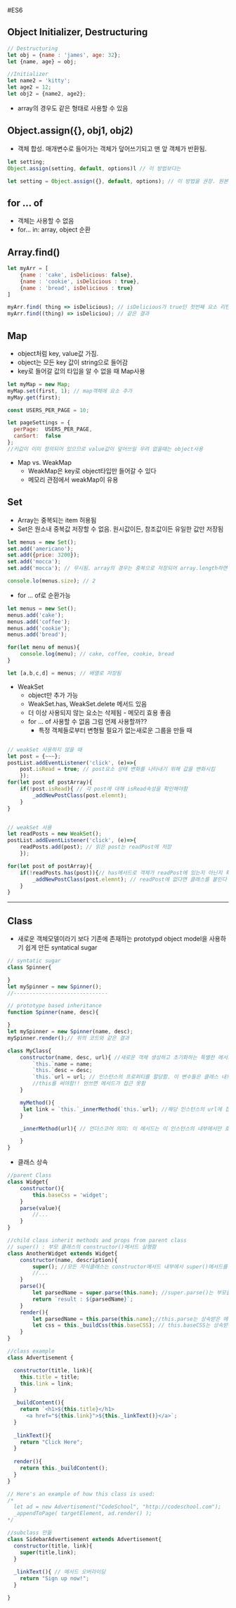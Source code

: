 #ES6

## Object Initializer, Destructuring
```js
// Destructuring
let obj = {name : 'james', age: 32};
let {name, age} = obj;

//Initializer
let name2 = 'kitty';
let age2 = 12;
let obj2 = {name2, age2};
```
- array의 경우도 같은 형태로 사용할 수 있음

## Object.assign({}, obj1, obj2)
- 객체 합성. 매개변수로 들어가는 객체가 덮어쓰기되고 맨 앞 객체가 반환됨.
```js
let setting;
Object.assign(setting, default, options)l // 이 방법보다는

let setting = Object.assign({}, default, options); // 이 방법을 권장. 원본 객체 유지할 수 있음
```


## for ... of
- 객체는 사용할 수 없음
- for... in: array, object 순환

## Array.find()
```js
let myArr = [
    {name : 'cake', isDelicious: false},
    {name : 'cookie', isDelicious : true},
    {name : 'bread', isDelicious : true}
]

myArr.find( thing => isDelicious); // isDelicious가 true인 첫번째 요소 리턴.{name : 'cookie', isDelicious : true}
myArr.find((thing) => isDeliciou); // 같은 결과
```

## Map
- object처럼 key, value값 가짐.
- object는 모든 key 값이 string으로 들어감
- key로 들어갈 값의 타입을 알 수 없을 때 Map사용
```js
let myMap = new Map;
myMap.set(first, 1); // map객체에 요소 추가
myMay.get(first);
```

```js
const USERS_PER_PAGE = 10;

let pageSettings = {
  perPage:  USERS_PER_PAGE,
  canSort:  false
};
//키값이 이미 정의되어 있으므로 value값이 덮어쓰일 우려 없을때는 object사용
```
- Map vs. WeakMap
    + WeakMap은 key로 object타입만 들어갈 수 있다
    + 메모리 관점에서 weakMap이 유용


## Set
- Array는 중복되는 item 허용됨
- Set은 원소내 중복값 저장할 수 없음. 원시값이든, 참조값이든 유일한 값만 저장됨
```js
let menus = new Set();
set.add('americano');
set.add({price: 3200});
set.add('mocca');
set.add('mocca'); // 무시됨. array의 경우는 중복으로 저장되어 array.length하면 3 나올것.

console.lo(menus.size); // 2
```
- for ... of로 순환가능
```js
let menus = new Set();
menus.add('cake');
menus.add('coffee');
menus.add('cookie');
menus.add('bread');

for(let menu of menus){
    console.log(menu); // cake, coffee, cookie, bread
}

let [a,b,c,d] = menus; // 배열로 저장됨
```

- WeakSet
    + object만 추가 가능
    + WeakSet.has, WeakSet.delete 메서드 있음
    + 더 이상 사용되지 않는 요소는 삭제됨 - 메모리 효용 좋음
    + for ... of 사용할 수 없음 그럼 언제 사용할까??
        * 특정 객체들로부터 변형될 필요가 없는새로운 그룹을 만들 때
```js

// weakSet 사용하지 않을 때
let post = {~~~};
postList.addEventListener('click', (e)=>{
    post.isRead = true; // post요소 상태 변화를 나타내기 위해 값을 변화시킴
    });
for(let post of postArray){
    if(!post.isRead){ // 각 post에 대해 isRead속성을 확인해야함
        _addNewPostClass(post.elemnt); 
    }
}


// weakSet 사용
let readPosts = new WeakSet();
postList.addEventListener('click', (e)=>{
    readPosts.add(post); // 읽은 post는 readPost에 저장
    });

for(let post of postArray){
    if(!readPosts.has(post)){// has메서드로 객체가 readPost에 있는지 아닌지 확인
        _addNewPostClass(post.elemnt); // readPost에 없다면 클래스를 붙인다
    }
}
```

---

## Class
- 새로운 객체모델이라기 보다 기존에 존재하는 prototypd object model을 사용하기 쉽게 만든 syntatical sugar
```js
// syntatic sugar
class Spinner{

}
let mySpinner = new Spinner();
//------------------------------

// prototype based inheritance
function Spinner(name, desc){

} 
let mySpinner = new Spinner(name, desc);
mySpinner.render();// 위의 코드와 같은 결과

```

```js
class MyClass{
    constructor(name, desc, url){ //새로운 객체 생성하고 초기화하는 특별한 메서드!
        `this.`name = name;
        `this.`desc = desc;
        `this.`url = url; // 인스턴스의 프로퍼티를 할당함. 이 변수들은 클래스 내의 다른 메서드가 접근하여 사용함
        //this를 써야함!! 안쓰면 메서드가 접근 못함
    }

    myMethod(){
     let link = `this.`_innerMethod(`this.`url); //해당 인스턴스의 url에 접근
    }

    _innerMethod(url){ // 언더스코어 의미: 이 메서드는 이 인스턴스의 내부에서만 호출됩니다! 

    }
}
```

- 클래스 상속
```js
//parent Class
class Widget{
    constructor(){
        this.baseCss = 'widget';
    }
    parse(value){
        //...
    }
}

//child class inherit methods and props from parent class
// super() : 부모 클래스의 constructor()메서드 실행함
class AnotherWidget extends Widget{
    constructor(name, description){
        super(); //모든 자식클래스는 constructor메서드 내부에서 super()메서드를 실행해야함!!
        //...
    }
    parse(){
        let parsedName = super.parse(this.name); //super.parse()는 부모클래스의 parse()실행함
        return `result : ${parsedName}`;
    }
    render(){
        let parsedName = this.parse(this.name);//this.parse는 상속받은 메서드
        let css = this._buildCss(this.baseCSS); // this.baseCSS는 상속받은 속성
    }
}
```


```js
//class example
class Advertisement {

  constructor(title, link){
    this.title = title;
    this.link = link;
  }

  _buildContent(){
    return `<h1>${this.title}</h1>
      <a href="${this.link}">${this._linkText()}</a>`;
  }
  
  _linkText(){
    return "Click Here";
  }
  
  render(){
    return this._buildContent();
  }
}

// Here's an example of how this class is used:
/*
  let ad = new Advertisement("CodeSchool", "http://codeschool.com");
  _appendToPage( targetElement, ad.render() );
*/

//subclass 만듦
class SidebarAdvertisement extends Advertisement{
  constructor(title, link){
    super(title,link);
  }
  
  _linkText(){ // 메서드 오버라이딩
    return "Sign up now!";
  }

}

```
